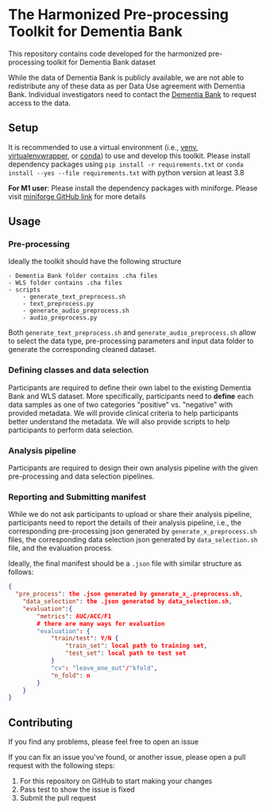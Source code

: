 # The Harmonized Pre-processing Toolkit for Dementia Bank

This repository contains code developed for the harmonized pre-processing toolkit for Dementia Bank dataset

While the data of Dementia Bank is publicly available, we are not able to redistribute any of these data as per Data Use agreement with Dementia Bank. Individual investigators need to contact the [Dementia Bank](https://dementia.talkbank.org/access/) to request access to the data.

## Setup

It is recommended to use a virtual environment (i.e.,  [venv](https://docs.python.org/3/tutorial/venv.html), [virtualenvwrapper](https://virtualenvwrapper.readthedocs.io/en/latest/), or [conda](https://docs.conda.io/en/latest/)) to use and develop this toolkit. Please install dependency packages using ```pip install -r requirements.txt``` or ```conda install --yes --file requirements.txt``` with python version at least 3.8

**For M1 user**: Please install the dependency packages with miniforge. Please visit [miniforge GitHub link](https://github.com/conda-forge/miniforge) for more details

## Usage

### Pre-processing

Ideally the toolkit should have the following structure

```
- Dementia Bank folder contains .cha files
- WLS folder contains .cha files
- scripts
	- generate_text_preprocess.sh
	- text_preprocess.py
	- generate_audio_preprocess.sh
	- audio_preprocess.py
```

Both `generate_text_preprocess.sh` and `generate_audio_preprocess.sh` allow to select the data type, pre-processing parameters and input data folder to generate the corresponding cleaned dataset.

### Defining classes and data selection

Participants are required to define their own label to the existing Dementia Bank and WLS dataset. More specifically, participants need to **define** each data samples as one of two categories "positive" vs. "negative" with provided metadata.  We will provide clinical criteria to help participants better understand the metadata. We will also provide scripts to help participants to perform data selection.

### Analysis pipeline

Participants are required to design their own analysis pipeline with the given pre-processing and data selection pipelines.

### Reporting and Submitting manifest

While we do not ask participants to upload or share their analysis pipeline, participants need to report the details of their analysis pipeline, i.e., the corresponding pre-processing json generated by `generate_x_preprocess.sh` files, the corresponding data selection json generated by `data_selection.sh` file, and the evaluation process. 

Ideally, the final manifest should be a `.json` file with similar structure as follows:

```json
{
  "pre_process": the .json generated by generate_x_.preprocess.sh,
	"data_selection": the .json generated by data_selection.sh,
	"evaluation":{
		"metrics": AUC/ACC/F1
		# there are many ways for evaluation
		"evaluation": {
			"train/test": Y/N {
				"train_set": local path to training set,
				"test_set": local path to test set
			}
			"cv": "leave_one_out"/"kfold",
			"n_fold": n
		}
	}
}
```

## Contributing

If you find any problems, please feel free to open an issue

If you can fix an issue you've found, or another issue, please open a pull request with the following steps:

1. For this repository on GitHub to start making your changes
2. Pass test to show the issue is fixed
3. Submit the pull request
